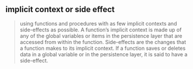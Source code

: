 implicit context or side effect
---
> using functions and procedures with as few implicit contexts and side-effects as possible. A function’s implicit context is made up of any of the global variables or items in the persistence layer that are accessed from within the function. Side-effects are the changes that a function makes to its implicit context. If a function saves or deletes data in a global variable or in the persistence layer, it is said to have a side-effect.

